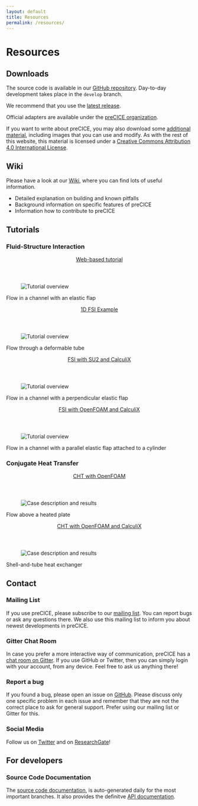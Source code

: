 ```yaml
---
layout: default
title: Resources
permalink: /resources/
---
```


# Resources

## Downloads
The source code is available in our [GitHub repository](https://github.com/precice/precice). Day-to-day development takes place in the `develop` branch.

We recommend that you use the [latest release](https://github.com/precice/precice/releases/latest).

Official adapters are available under the [preCICE organization](https://github.com/precice).

If you want to write about preCICE, you may also download some [additional material](https://github.com/precice/precice.github.io/tree/master/material), including images that you can use and modify. As with the rest of this website, this material is licensed under a [Creative Commons Attribution 4.0 International License](http://creativecommons.org/licenses/by/4.0/).

## Wiki
Please have a look at our [Wiki](https://github.com/precice/precice/wiki), where you can find lots of useful information.
+ Detailed explanation on building and known pitfalls
+ Background information on specific features of preCICE
+ Information how to contribute to preCICE

## Tutorials

### Fluid-Structure Interaction

<div class="examples">

  <article>
    <header>
      <a href="http://run.precice.org/" title="Go to the tutorial">
        Web-based tutorial
      </a>
    </header>
    <figure>
      <img src="../assets/tutorials/run-precice.png" alt="Tutorial overview">
    </figure>
    <section>
      <p>
        Flow in a channel with an elastic flap
      </p>
    </section>
  </article>

  <article>
    <header>
      <a href="https://github.com/precice/precice/wiki/1D-Example" title="Go to the tutorial">
        1D FSI Example
      </a>
    </header>
    <figure>
      <img src="../assets/tutorials/FSI_1D_example.png" alt="Tutorial overview">
    </figure>
    <section>
      <p>
        Flow through a deformable tube
      </p>
    </section>
  </article>

  <article>
    <header>
      <a href="https://github.com/precice/precice/wiki/FSI-tutorial" title="Go to the tutorial">
        FSI with SU2 and CalculiX
      </a>
    </header>
    <figure>
      <img src="../assets/tutorials/FSI_SU2_CalculiX_Flap.png" alt="Tutorial overview">
    </figure>
    <section>
      <p>
        Flow in a channel with a perpendicular elastic flap
      </p>
    </section>
  </article>
  
  <article>
    <header>
      <a href="https://github.com/precice/precice/wiki/Tutorial-for-FSI-with-OpenFOAM-and-CalculiX" title="Go to the tutorial">
        FSI with OpenFOAM and CalculiX
      </a>
    </header>
    <figure>
      <img src="../assets/tutorials/FSI_OpenFOAM_CalculiX_cylinderFlap.png" alt="Tutorial overview">
    </figure>
    <section>
      <p>
        Flow in a channel with a parallel elastic flap attached to a cylinder
      </p>
    </section>
  </article>

</div>

### Conjugate Heat Transfer



<div class="examples">

  <article>
    <header>
      <a href="https://github.com/precice/openfoam-adapter/wiki/Tutorial-for-CHT:-Flow-over-a-heated-plate" title="Go to the tutorial">
        CHT with OpenFOAM
      </a>
    </header>
    <figure>
      <img src="../assets/tutorials/CHT_OpenFOAM_OpenFOAM_Plate.png" alt="Case description and results">
    </figure>
    <section>
      <p>
        Flow above a heated plate 
      </p>
    </section>
  </article>

  <article>
    <header>
      <a href="https://github.com/precice/precice/wiki/Tutorial-for-CHT-with-OpenFOAM-and-CalculiX" title="Go to the tutorial">
        CHT with OpenFOAM and CalculiX
      </a>
    </header>
    <figure>
      <img src="../assets/tutorials/CHT_OpenFOAM_CalculiX_HeatExchanger.jpg" alt="Case description and results">
    </figure>
    <section>
      <p>
       Shell-and-tube heat exchanger
      </p>
    </section>
  </article>

</div>

## Contact

### Mailing List
If you use preCICE, please subscribe to our [mailing list](https://mailman.informatik.uni-stuttgart.de/mailman/listinfo/precice). You can report bugs or ask any questions there. We also use this mailing list to inform you about newest developments in preCICE.

### Gitter Chat Room
In case you prefer a more interactive way of communication, preCICE has a [chat room on Gitter](https://gitter.im/precice/Lobby). If you use GitHub or Twitter, then you can simply login with your account, from any device. Feel free to ask us anything there!

### Report a bug
If you found a bug, please open an issue on [GitHub](https://github.com/precice). Please discuss only one specific problem in each issue and remember that they are not the correct place to ask for general support. Prefer using our mailing list or Gitter for this.

### Social Media
Follow us on [Twitter](https://twitter.com/preCICE_org) and on [ResearchGate](https://www.researchgate.net/project/preCICE)!

## For developers

### Source Code Documentation
The [source code documentation](https://xgm.de/precice/docs/), is auto-generated daily for the most important branches. It also provides the definitve [API documentation](http://xgm.de/precice/docs/develop/classprecice_1_1SolverInterface.html).

